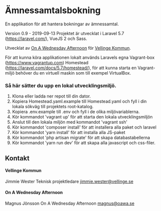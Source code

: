 # Ämnessamtalsbokning

En applikation för att hantera bokningar av ämnessamtal.

Version 0.9 - 2019-09-13
Projektet är utvecklat i Laravel 5.7 (https://laravel.com/), VueJS 2 och Sass.

Utvecklat av [On A Wednesday Afternoon](https://oawa.se) för [Vellinge Kommun](https://vellinge.se/).

För att kunna köra applikationen lokalt används Laravels egna Vagrant-box (https://www.vagrantup.com) Homestead (https://laravel.com/docs/5.7/homestead/), för att kunna starta en Vagrant-miljö behöver du en virtuell maskin som till exempel VirtualBox.

### Så här sätter du upp en lokal utvecklingsmiljö.

1. Klona eller ladda ner repot till din dator.
2. Kopiera Homestead.yaml.example till Homestead.yaml och fyll i din lokala sökväg till projektets root-katalog.
3. Kopiera .env.example till .env och fyll i de olika miljövariablerna.
4. Kör kommandot 'vagrant up' för att starta den lokala utvecklingsmiljön
5. Anslut till den lokala miljön med kommandot 'vagrant ssh'
6. Kör kommandot 'composer install' för att installera alla paket och laravel
7. Kör kommandot 'yarn install' för att installa alla JS-paket
8. Kör kommandot 'php artisan migrate' för att skapa databastabellerna
9. Kör kommandot 'yarn run dev' för att skapa alla javascript och css-filer.

## Kontakt
#### Vellinge Kommun
Jimmie Wester
Teknisk projektledare
jimmie.wester@vellinge.se

#### On A Wednesday Afternoon
Magnus Jönsson
On A Wednesday Afternoon
magnus@oawa.se
